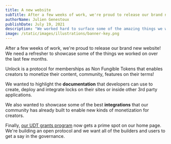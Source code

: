 ```yaml
---
title: A new website
subTitle: After a few weeks of work, we're proud to release our brand new website!
authorName: Julien Genestoux
publishDate: July 19, 2021
description: "We worked hard to surface some of the amazing things we worked on in the last few months: our grants program, our developer community, and some of the integrations!"
image: /static/images/illustrations/banner-key.png
---
```


After a few weeks of work, we're proud to release our brand new website! We need a refresher to showcase some of the things we worked on over the last few months.

Unlock is a protocol for memberships as Non Fungible Tokens that enables creators to monetize their content, community, features on their terms!

We wanted to highlight the **documentation** that developers can use to create, deploy and integrate locks on their sites or inside other 3rd party applications.

We also wanted to showcase some of the best **integrations** that our community has already built to enable new kinds of monetization for creators.

Finally, [our UDT grants program](https://share.hsforms.com/1gAdLgNOESNCWJ9bJxCUAMwbvg22) now gets a prime spot on our home page. We're building an open protocol and we want all of the builders and users to get a say in the governance.

